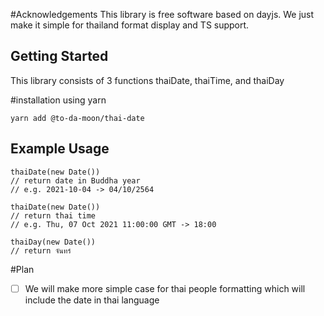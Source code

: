 #Acknowledgements
This library is free software based on dayjs. We just make it simple for thailand format display and TS support.

## Getting Started

This library consists of 3 functions thaiDate, thaiTime, and thaiDay 

#installation
using yarn
```
yarn add @to-da-moon/thai-date
```

## Example Usage

```
thaiDate(new Date())
// return date in Buddha year
// e.g. 2021-10-04 -> 04/10/2564
```

```
thaiDate(new Date())
// return thai time  
// e.g. Thu, 07 Oct 2021 11:00:00 GMT -> 18:00
```

```
thaiDay(new Date())
// return จันทร์
```

#Plan
- [ ] We will make more simple case for thai people formatting which will include the date in thai language
